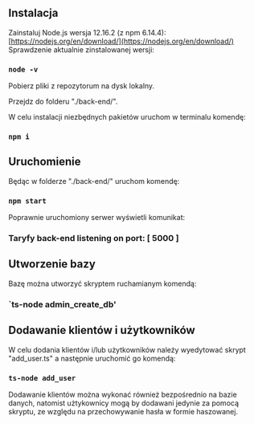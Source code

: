 ## Instalacja

Zainstaluj Node.js wersja 12.16.2 (z npm 6.14.4): [https://nodejs.org/en/download/](https://nodejs.org/en/download/)
Sprawdzenie aktualnie zinstalowanej wersji:
### `node -v`

Pobierz pliki z repozytorum na dysk lokalny.

Przejdz do folderu "./back-end/".

W celu instalacji niezbędnych pakietów uruchom w terminalu komendę:

### `npm i`


## Uruchomienie

Będąc w folderze "./back-end/" uruchom komendę:

### `npm start`

Poprawnie uruchomiony serwer wyświetli komunikat:
### Taryfy back-end listening on port:  [ 5000 ]


## Utworzenie bazy

Bazę można utworzyć skryptem ruchamianym  komendą:
### `ts-node admin_create_db'

## Dodawanie klientów i użytkowników

W celu dodania klientów i/lub użytkowników należy wyedytować skrypt "add_user.ts" a następnie uruchomić go komendą:
### `ts-node add_user`

Dodawanie klientów można wykonać również bezpośrednio na bazie danych, natomist użtykownicy mogą by dodawani jedynie za pomocą skryptu, ze względu na przechowywanie hasła w formie haszowanej.
